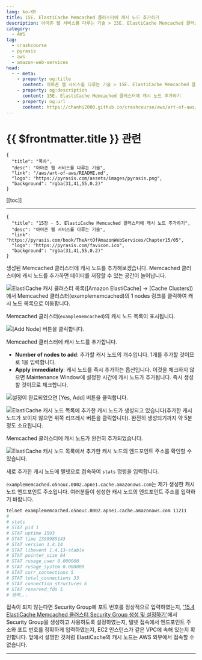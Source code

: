 ```yaml
---
lang: ko-KR
title: 15E. ElastiCache Memcached 클러스터에 캐시 노드 추가하기
description: 아마존 웹 서비스를 다루는 기술 > 15E. ElastiCache Memcached 클러스터에 캐시 노드 추가하기
category:
  - AWS
tag: 
  - crashcourse
  - pyrasis
  - aws 
  - amazon-web-services
head:
  - - meta:
    - property: og:title
      content: 아마존 웹 서비스를 다루는 기술 > 15E. ElastiCache Memcached 클러스터에 캐시 노드 추가하기
    - property: og:description
      content: 15E. ElastiCache Memcached 클러스터에 캐시 노드 추가하기
    - property: og:url
      content: https://chanhi2000.github.io/crashcourse/aws/art-of-aws/15E.html
---
```


# {{ $frontmatter.title }} 관련

```component VPCard
{
  "title": "목차",
  "desc": "아마존 웹 서비스를 다루는 기술",
  "link": "/aws/art-of-aws/README.md",
  "logo": "https://pyrasis.com/assets/images/pyrasis.png",
  "background": "rgba(31,41,55,0.2)"
}
```

[[toc]]

---

```component VPCard
{
  "title": "15장 - 5. ElastiCache Memcached 클러스터에 캐시 노드 추가하기",
  "desc": "아마존 웹 서비스를 다루는 기술",
  "link": "https://pyrasis.com/book/TheArtOfAmazonWebServices/Chapter15/05",
  "logo": "https://pyrasis.com/favicon.ico",
  "background": "rgba(31,41,55,0.2)"
}
```

생성된 Memcached 클러스터에 캐시 노드를 추가해보겠습니다. Memcached 클러스터에 캐시 노드를 추가하면 데이터를 저장할 수 있는 공간이 늘어납니다.

![ElastiCache 캐시 클러스터 목록(<FontIcon icon="iconfont icon-select"/>`[Amazon ElastiCache]` → `[Cache Clusters]`)에서 Memcached 클러스터(`examplememcached`)의 1 nodes 링크를 클릭하여 캐시 노드 목록으로 이동합니다.](https://pyrasis.com/assets/images/TheArtOfAmazonWebServicesChapter15/23_.png)

Memcached 클러스터(`examplememcached`)의 캐시 노드 목록이 표시됩니다.

![<FontIcon icon="iconfont icon-select"/>`[Add Node]` 버튼을 클릭합니다.](https://pyrasis.com/assets/images/TheArtOfAmazonWebServicesChapter15/24_.png)

Memcached 클러스터에 캐시 노드를 추가합니다.

- **Number of nodes to add**: 추가할 캐시 노드의 개수입니다. 1개를 추가할 것이므로 1을 입력합니다.
- **Apply immediately**: 캐시 노드를 즉시 추가하는 옵션입니다. 이것을 체크하지 않으면 Maintenance Window에 설정한 시간에 캐시 노드가 추가됩니다. 즉시 생성할 것이므로 체크합니다.

![설정이 완료되었으면 <FontIcon icon="iconfont icon-select"/>`[Yes, Add]` 버튼을 클릭합니다.](https://pyrasis.com/assets/images/TheArtOfAmazonWebServicesChapter15/25_.png)

![ElastiCache 캐시 노드 목록에 추가한 캐시 노드가 생성되고 있습니다(추가한 캐시 노드가 보이지 않으면 위쪽 리프레시 버튼을 클릭합니다). 완전히 생성되기까지 약 5분 정도 소요됩니다.](https://pyrasis.com/assets/images/TheArtOfAmazonWebServicesChapter15/26_.png)

Memcached 클러스터에 캐시 노드가 완전히 추가되었습니다.

![ElastiCache 캐시 노드 목록에서 추가한 캐시 노드의 엔드포인트 주소를 확인할 수 있습니다.](https://pyrasis.com/assets/images/TheArtOfAmazonWebServicesChapter15/27_.png)

새로 추가한 캐시 노드에 텔넷으로 접속하여 `stats` 명령을 입력합니다.

<FontIcon icon="fas fa-globe"/>`examplememcached.o5nouc.0002.apne1.cache.amazonaws.com`는 제가 생성한 캐시 노드 엔드포인트 주소입니다. 여러분들이 생성한 캐시 노드의 엔드포인트 주소를 입력하기 바랍니다.

```sh
telnet examplememcached.o5nouc.0002.apne1.cache.amazonaws.com 11211
# 
# stats
# STAT pid 1
# STAT uptime 1593
# STAT time 1399985143
# STAT version 1.4.14
# STAT libevent 1.4.13-stable
# STAT pointer_size 64
# STAT rusage_user 0.000000
# STAT rusage_system 0.008000
# STAT curr_connections 5
# STAT total_connections 33
# STAT connection_structures 6
# STAT reserved_fds 5
# 생략...
```

접속이 되지 않는다면 Security Group에 포트 번호를 정상적으로 입력하였는지, ['15.4 ElastiCache Memcached 클러스터 Security Group 생성 및 설정하기'](15D.md)에서 Security Group을 생성하고 사용하도록 설정하였는지, 텔넷 접속에서 엔드포인트 주소와 포트 번호를 정확하게 입력하였는지, EC2 인스턴스가 같은 VPC에 속해 있는지 확인합니다. 앞에서 설명한 것처럼 ElastiCache의 캐시 노드는 AWS 외부에서 접속할 수 없습니다.

---
